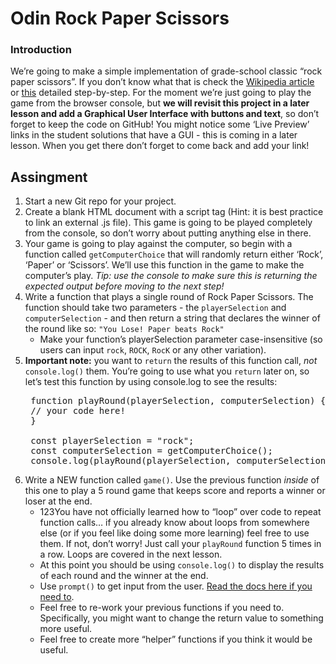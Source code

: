 # Odin Rock Paper Scissors

### Introduction
We’re going to make a simple implementation of grade-school classic “rock paper scissors”. If you don’t know what that is check the [Wikipedia article](https://en.wikipedia.org/wiki/Rock_paper_scissors) or [this](https://www.wikihow.com/Play-Rock,-Paper,-Scissors) detailed step-by-step. For the moment we’re just going to play the game from the browser console, but **we will revisit this project in a later lesson and add a Graphical User Interface with buttons and text**, so don’t forget to keep the code on GitHub! You might notice some ‘Live Preview’ links in the student solutions that have a GUI - this is coming in a later lesson. When you get there don’t forget to come back and add your link!

## Assingment
1. Start a new Git repo for your project.
1. Create a blank HTML document with a script tag (Hint: it is best practice to link an external .js file). This game is going to be played completely from the console, so don’t worry about putting anything else in there.
1. Your game is going to play against the computer, so begin with a function called <code>getComputerChoice</code> that will randomly return either ‘Rock’, ‘Paper’ or ‘Scissors’. We’ll use this function in the game to make the computer’s play. *Tip: use the console to make sure this is returning the expected output before moving to the next step!*
1. Write a function that plays a single round of Rock Paper Scissors. The function should take two parameters - the <code>playerSelection</code> and <code>computerSelection</code> - and then return a string that declares the winner of the round like so: <code>"You Lose! Paper beats Rock"</code>
   * Make your function’s playerSelection parameter case-insensitive (so users can input <code>rock</code>, <code>ROCK</code>, <code>RocK</code> or any other variation).
1. **Important note:** you want to <code>return</code> the results of this function call, *not* <code>console.log()</code> them. You’re going to use what you <code>return</code> later on, so let’s test this function by using console.log to see the results:
    <pre>
    function playRound(playerSelection, computerSelection) {
    // your code here!
    }
    
    const playerSelection = "rock";
    const computerSelection = getComputerChoice();
    console.log(playRound(playerSelection, computerSelection));</pre>
1. Write a NEW function called <code>game()</code>. Use the previous function *inside* of this one to play a 5 round game that keeps score and reports a winner or loser at the end.
   * 123You have not officially learned how to “loop” over code to repeat function calls… if you already know about loops from somewhere else (or if you feel like doing some more learning) feel free to use them. If not, don’t worry! Just call your <code>playRound</code> function 5 times in a row. Loops are covered in the next lesson.
   * At this point you should be using <code>console.log()</code> to display the results of each round and the winner at the end.
   * Use <code>prompt()</code> to get input from the user. [Read the docs here if you need to](https://developer.mozilla.org/en-US/docs/Web/API/Window/prompt).
   * Feel free to re-work your previous functions if you need to. Specifically, you might want to change the return value to something more useful.
   * Feel free to create more “helper” functions if you think it would be useful.